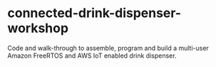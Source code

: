 # connected-drink-dispenser-workshop
Code and walk-through to assemble, program and build a multi-user Amazon FreeRTOS and AWS IoT enabled drink dispenser.
